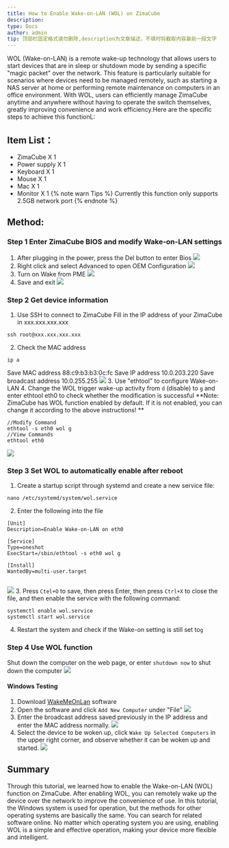 ```yaml
---
title: How to Enable Wake-on-LAN (WOL) on ZimaCube
description: 
type: Docs
author: admin
tip: 顶部栏固定格式请勿删除,description为文章描述，不填时将截取内容最前一段文字
---
```

WOL (Wake-on-LAN) is a remote wake-up technology that allows users to start devices that are in sleep or shutdown mode by sending a specific "magic packet" over the network. This feature is particularly suitable for scenarios where devices need to be managed remotely, such as starting a NAS server at home or performing remote maintenance on computers in an office environment. With WOL, users can efficiently manage ZimaCube anytime and anywhere without having to operate the switch themselves, greatly improving convenience and work efficiency.Here are the specific steps to achieve this functionL:
## Item List：
- ZimaCube X 1
- Power supply X 1
- Keyboard X 1
- Mouse X 1
- Mac X 1
- Monitor X 1
{% note warn Tips %}
Currently this function only supports 2.5GB network port
{% endnote %}
## Method:
### Step 1 Enter ZimaCube BIOS and modify Wake-on-LAN settings
1. After plugging in the power, press the Del button to enter Bios
![](https://manage.icewhale.io/api/static/docs/1735524832516_image.png)
2. Right click and select Advanced to open OEM Configuration
![](https://manage.icewhale.io/api/static/docs/1735524851875_image.png)
3. Turn on Wake from PME
![](https://manage.icewhale.io/api/static/docs/1735524871357_image.png)
4. Save and exit
![](https://manage.icewhale.io/api/static/docs/1735524887156_image.png)
### Step 2 Get device information
1. Use SSH to connect to ZimaCube
Fill in the IP address of your ZimaCube in xxx.xxx.xxx.xxx
```
ssh root@xxx.xxx.xxx.xxx

```
2. Check the MAC address
```
ip a

```
Save MAC address 88:c9:b3:b3:0c:fc
Save IP address 10.0.203.220
Save broadcast address 10.0.255.255
![](https://manage.icewhale.io/api/static/docs/1735525072064_image.png)
3. Use "ethtool" to configure Wake-on-LAN
4. Change the WOL trigger wake-up activity from `d` (disable) to `g` and enter ethtool eth0 to check whether the modification is successful
**Note: ZimaCube has WOL function enabled by default. If it is not enabled, you can change it according to the above instructions!
**
```
//Modify Command
ethtool -s eth0 wol g
//View Commands
ethtool eth0

```
![](https://manage.icewhale.io/api/static/docs/1735525352878_image.png)
### Step 3 Set WOL to automatically enable after reboot
1. Create a startup script through systemd and create a new service file:
```
nano /etc/systemd/system/wol.service

```
2. Enter the following into the file
```
[Unit]
Description=Enable Wake-on-LAN on eth0

[Service]
Type=oneshot
ExecStart=/sbin/ethtool -s eth0 wol g

[Install]
WantedBy=multi-user.target


```
![](https://manage.icewhale.io/api/static/docs/1735525447586_image.png)
3. Press `Ctel+O` to save, then press Enter, then press `Ctrl+X` to close the file, and then enable the service with the following command:
```
systemctl enable wol.service
systemctl start wol.service

```
4. Restart the system and check if the Wake-on setting is still set to`g`
### Step 4 Use WOL function
Shut down the computer on the web page, or enter `shutdown now` to shut down the computer
![](https://manage.icewhale.io/api/static/docs/1735525561055_image.png)
#### Windows Testing
1. Download [WakeMeOnLan](https://sourceforge.net/projects/wakemeonlan/) software
2. Open the software and click `Add New Computer` under "File"
![](https://manage.icewhale.io/api/static/docs/1735525670726_image.png)
3. Enter the broadcast address saved previously in the IP address and enter the MAC address normally.
![](https://manage.icewhale.io/api/static/docs/1735525688873_image.png)
4. Select the device to be woken up, click `Wake Up Selected Computers` in the upper right corner, and observe whether it can be woken up and started.
![](https://manage.icewhale.io/api/static/docs/1735525722686_image.png)
## Summary
Through this tutorial, we learned how to enable the Wake-on-LAN (WOL) function on ZimaCube. After enabling WOL, you can remotely wake up the device over the network to improve the convenience of use. In this tutorial, the Windows system is used for operation, but the methods for other operating systems are basically the same. You can search for related software online. No matter which operating system you are using, enabling WOL is a simple and effective operation, making your device more flexible and intelligent.